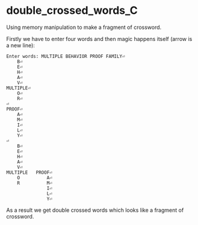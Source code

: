 # double_crossed_words_C
Using memory manipulation to make a fragment of crossword.

Firstly we have to enter four words and then magic happens itself (arrow is a new line):
```
Enter words: MULTIPLE BEHAVIOR PROOF FAMILY⏎
    B⏎
    E⏎
    H⏎
    A⏎
    V⏎
MULTIPLE⏎
    O⏎
    R⏎
⏎
PROOF⏎
    A⏎
    M⏎
    I⏎
    L⏎
    Y⏎
⏎
    B⏎
    E⏎
    H⏎
    A⏎
    V⏎
MULTIPLE   PROOF⏎
    O          A⏎
    R          M⏎
               I⏎
               L⏎
               Y⏎
```
As a result we get double crossed words which looks like a fragment of crossword.

